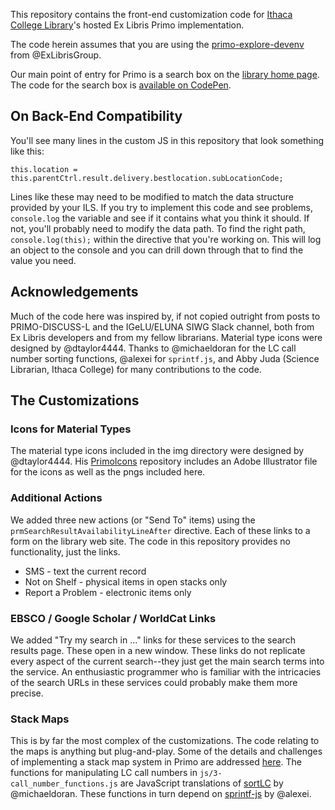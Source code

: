 This repository contains the front-end customization code for [Ithaca College Library](https://library.ithaca.edu)'s hosted Ex Libris Primo implementation.

The code herein assumes that you are using the [primo-explore-devenv](https://github.com/ExLibrisGroup/primo-explore-devenv) from @ExLibrisGroup.

Our main point of entry for Primo is a search box on the [library home page](https://library.ithaca.edu). The code for the search box is [available on CodePen](https://codepen.io/rgilmour/pen/PKNgWV).


## On Back-End Compatibility

You'll see many lines in the custom JS in this repository that look something like this:

```
this.location = this.parentCtrl.result.delivery.bestlocation.subLocationCode;
```

Lines like these may need to be modified to match the data structure provided by your ILS. If you try to implement this code and see problems, `console.log` the variable and see if it contains what you think it should. If not, you'll probably need to modify the data path. To find the right path, `console.log(this);` within the directive that you're working on. This will log an object to the console and you can drill down through that to find the value you need.


## Acknowledgements

Much of the code here was inspired by, if not copied outright from posts to PRIMO-DISCUSS-L and the IGeLU/ELUNA SIWG Slack channel, both from Ex Libris developers and from my fellow librarians. Material type icons were designed by @dtaylor4444. Thanks to @michaeldoran for the LC call number sorting functions, @alexei for `sprintf.js`, and Abby Juda (Science Librarian, Ithaca College) for many contributions to the code.


## The Customizations

### Icons for Material Types

The material type icons included in the img directory were designed by @dtaylor4444.  His [PrimoIcons](https://github.com/dtaylor4444/PrimoIcons) repository includes an Adobe Illustrator file for the icons as well as the pngs included here.


### Additional Actions

We added three new actions (or "Send To" items) using the `prmSearchResultAvailabilityLineAfter` directive. Each of these links to a form on the library web site. The code in this repository provides no functionality, just the links.

* SMS - text the current record
* Not on Shelf - physical items in open stacks only
* Report a Problem - electronic items only


### EBSCO / Google Scholar / WorldCat Links

We added "Try my search in ..." links for these services to the search results page. These open in a new window. These links do not replicate every aspect of the current search--they just get the main search terms into the service. An enthusiastic programmer who is familiar with the intricacies of the search URLs in these services could probably make them more precise.


### Stack Maps

This is by far the most complex of the customizations. The code relating to the maps is anything but plug-and-play. Some of the details and challenges of implementing a stack map system in Primo are addressed [here](http://rgilmour70.github.io/ic-primo-ve/). The functions for manipulating LC call numbers in `js/3-call_number_functions.js` are JavaScript translations of [sortLC](https://rocky.uta.edu/doran/sortlc/) by @michaeldoran. These functions in turn depend on [sprintf-js](https://github.com/alexei/sprintf.js) by @alexei.



